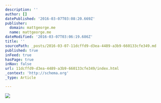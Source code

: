 ```yaml
---
description: ''
author: []
datePublished: '2016-03-07T03:08:20.669Z'
publisher:
  domain: mattgeorge.me
  name: mattgeorge.me
dateModified: '2016-03-07T03:06:19.686Z'
title: ''
sourcePath: _posts/2016-03-07-11dcffd9-d3ea-4489-a3b9-660133cfe349.md
published: true
inFeed: true
hasPage: true
inNav: false
url: 11dcffd9-d3ea-4489-a3b9-660133cfe349/index.html
_context: 'http://schema.org'
_type: Article

---
```

![](https://mattgeorge.files.wordpress.com/2016/02/8f665-12748297_558746224304513_1336536165_n.jpg?w=940)